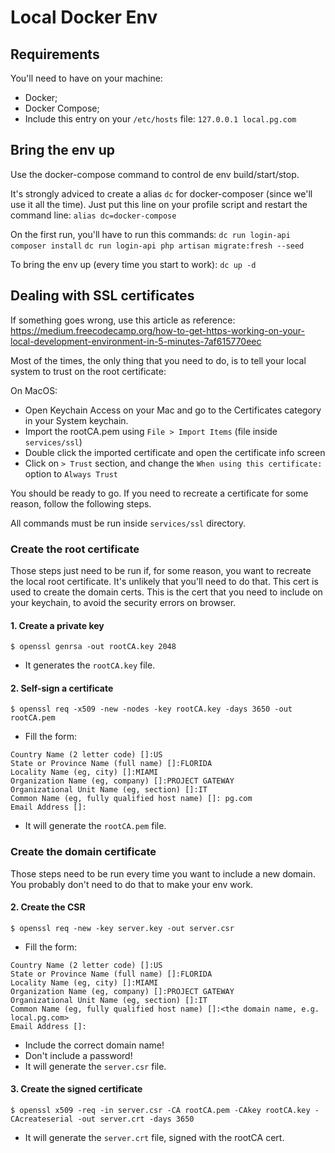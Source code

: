 # Local Docker Env

## Requirements

You'll need to have on your machine:
- Docker;
- Docker Compose;
- Include this entry on your `/etc/hosts` file: `127.0.0.1 local.pg.com`

## Bring the env up

Use the docker-compose command to control de env build/start/stop.

It's strongly adviced to create a alias `dc` for docker-composer (since we'll use it all the time).
Just put this line on your profile script and restart the command line:
`alias dc=docker-compose`

On the first run, you'll have to run this commands:
`dc run login-api composer install`
`dc run login-api php artisan migrate:fresh --seed`


To bring the env up (every time you start to work):
`dc up -d`


## Dealing with SSL certificates

If something goes wrong, use this article as reference: 
https://medium.freecodecamp.org/how-to-get-https-working-on-your-local-development-environment-in-5-minutes-7af615770eec

Most of the times, the only thing that you need to do, is to tell your local system to trust on the root certificate:

On MacOS:
- Open Keychain Access on your Mac and go to the Certificates category in your System keychain. 
- Import the rootCA.pem using `File > Import Items` (file inside `services/ssl`)
- Double click the imported certificate and open the certificate info screen
- Click on `> Trust` section, and change the `When using this certificate:` option to `Always Trust`

You should be ready to go. If you need to recreate a certificate for some reason, follow the following steps.

All commands must be run inside `services/ssl` directory.

### Create the root certificate

Those steps just need to be run if, for some reason, you want to recreate the local root certificate. It's unlikely
that you'll need to do that.
This cert is used to create the domain certs.
This is the cert that you need to include on your keychain, to avoid the security errors on browser.

#### 1. Create a private key

`$ openssl genrsa -out rootCA.key 2048`
- It generates the `rootCA.key` file.

#### 2. Self-sign a certificate
`$ openssl req -x509 -new -nodes -key rootCA.key -days 3650 -out rootCA.pem`
- Fill the form:
```
Country Name (2 letter code) []:US
State or Province Name (full name) []:FLORIDA
Locality Name (eg, city) []:MIAMI
Organization Name (eg, company) []:PROJECT GATEWAY
Organizational Unit Name (eg, section) []:IT
Common Name (eg, fully qualified host name) []: pg.com
Email Address []:
```
- It will generate the `rootCA.pem` file.

### Create the domain certificate

Those steps need to be run every time you want to include a new domain.
You probably don't need to do that to make your env work.

#### 2. Create the CSR

`$ openssl req -new -key server.key -out server.csr`
- Fill the form:
```
Country Name (2 letter code) []:US
State or Province Name (full name) []:FLORIDA
Locality Name (eg, city) []:MIAMI
Organization Name (eg, company) []:PROJECT GATEWAY
Organizational Unit Name (eg, section) []:IT
Common Name (eg, fully qualified host name) []:<the domain name, e.g. local.pg.com>
Email Address []:
```
- Include the correct domain name!
- Don't include a password!
- It will generate the `server.csr` file.

#### 3. Create the signed certificate

`$ openssl x509 -req -in server.csr -CA rootCA.pem -CAkey rootCA.key -CAcreateserial -out server.crt -days 3650`
- It will generate the `server.crt` file, signed with the rootCA cert.


